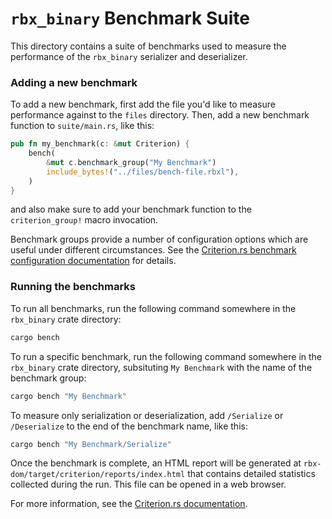 # `rbx_binary` Benchmark Suite

This directory contains a suite of benchmarks used to measure the performance of the `rbx_binary` serializer and deserializer.

### Adding a new benchmark

To add a new benchmark, first add the file you'd like to measure performance against to the `files` directory. Then, add a new benchmark function to `suite/main.rs`, like this:
```rust
pub fn my_benchmark(c: &mut Criterion) {
    bench(
        &mut c.benchmark_group("My Benchmark")
        include_bytes!("../files/bench-file.rbxl"),
    )
}
```
and also make sure to add your benchmark function to the `criterion_group!` macro invocation.

Benchmark groups provide a number of configuration options which are useful under different circumstances. See the [Criterion.rs benchmark configuration documentation](https://bheisler.github.io/criterion.rs/book/user_guide/advanced_configuration.html) for details.

### Running the benchmarks

To run all benchmarks, run the following command somewhere in the `rbx_binary` crate directory:
```bash
cargo bench
```

To run a specific benchmark, run the following command somewhere in the `rbx_binary` crate directory, subsituting `My Benchmark` with the name of the benchmark group:
```bash
cargo bench "My Benchmark"
```

To measure only serialization or deserialization, add `/Serialize` or `/Deserialize` to the end of the benchmark name, like this:
```bash
cargo bench "My Benchmark/Serialize"
```

Once the benchmark is complete, an HTML report will be generated at `rbx-dom/target/criterion/reports/index.html` that contains detailed statistics collected during the run. This file can be opened in a web browser.

For more information, see the [Criterion.rs documentation](https://bheisler.github.io/criterion.rs/book/).
